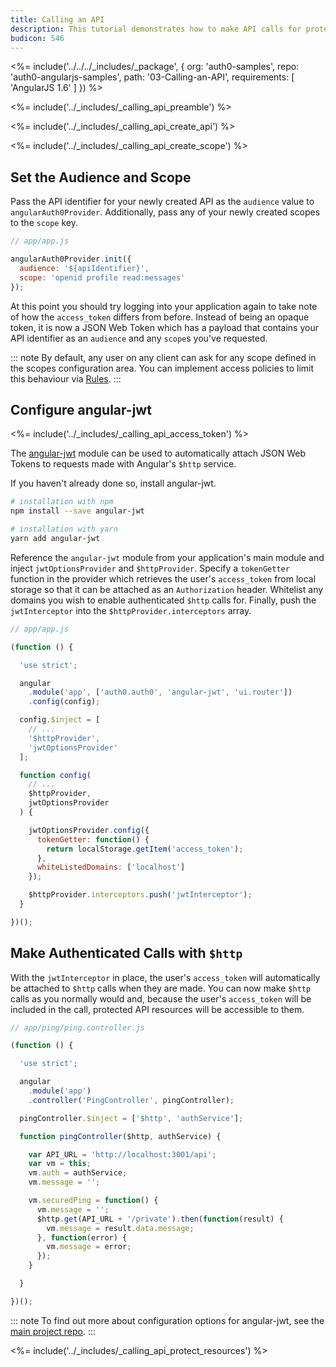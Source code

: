 ```yaml
---
title: Calling an API
description: This tutorial demonstrates how to make API calls for protected resources on your server
budicon: 546
---
```


<%= include('../../../_includes/_package', {
  org: 'auth0-samples',
  repo: 'auth0-angularjs-samples',
  path: '03-Calling-an-API',
  requirements: [
    'AngularJS 1.6'
  ]
}) %>

<%= include('../_includes/_calling_api_preamble') %>

<%= include('../_includes/_calling_api_create_api') %>

<%= include('../_includes/_calling_api_create_scope') %>

## Set the Audience and Scope

Pass the API identifier for your newly created API as the `audience` value to `angularAuth0Provider`. Additionally, pass any of your newly created scopes to the `scope` key.

```js
// app/app.js

angularAuth0Provider.init({
  audience: '${apiIdentifier}',
  scope: 'openid profile read:messages'
});
```

At this point you should try logging into your application again to take note of how the `access_token` differs from before. Instead of being an opaque token, it is now a JSON Web Token which has a payload that contains your API identifier as an `audience` and any `scope`s you've requested.

::: note
By default, any user on any client can ask for any scope defined in the scopes configuration area. You can implement access policies to limit this behaviour via [Rules](/rules).
:::

## Configure angular-jwt

<%= include('../_includes/_calling_api_access_token') %>

The [angular-jwt](https://github.com/auth0/angular-jwt) module can be used to automatically attach JSON Web Tokens to requests made with Angular's `$http` service.

If you haven't already done so, install angular-jwt.

```bash
# installation with npm
npm install --save angular-jwt

# installation with yarn
yarn add angular-jwt
```

Reference the `angular-jwt` module from your application's main module and inject `jwtOptionsProvider` and `$httpProvider`. Specify a `tokenGetter` function in the provider which retrieves the user's `access_token` from local storage so that it can be attached as an `Authorization` header. Whitelist any domains you wish to enable authenticated `$http` calls for. Finally, push the `jwtInterceptor` into the `$httpProvider.interceptors` array.

```js
// app/app.js

(function () {

  'use strict';

  angular
    .module('app', ['auth0.auth0', 'angular-jwt', 'ui.router'])
    .config(config);

  config.$inject = [
    // ...
    '$httpProvider',
    'jwtOptionsProvider'
  ];

  function config(
    // ...
    $httpProvider,
    jwtOptionsProvider
  ) {

    jwtOptionsProvider.config({
      tokenGetter: function() {
        return localStorage.getItem('access_token');
      },
      whiteListedDomains: ['localhost']
    });

    $httpProvider.interceptors.push('jwtInterceptor');
  }

})();
```

## Make Authenticated Calls with `$http`

With the `jwtInterceptor` in place, the user's `access_token` will automatically be attached to `$http` calls when they are made. You can now make `$http` calls as you normally would and, because the user's `access_token` will be included in the call, protected API resources will be accessible to them.

```js
// app/ping/ping.controller.js

(function () {

  'use strict';

  angular
    .module('app')
    .controller('PingController', pingController);

  pingController.$inject = ['$http', 'authService'];

  function pingController($http, authService) {

    var API_URL = 'http://localhost:3001/api';
    var vm = this;
    vm.auth = authService;
    vm.message = '';

    vm.securedPing = function() {
      vm.message = '';
      $http.get(API_URL + '/private').then(function(result) {
        vm.message = result.data.message;
      }, function(error) {
        vm.message = error;
      });
    }

  }

})();
```
::: note
To find out more about configuration options for angular-jwt, see the [main project repo](https://github.com/auth0/angular-jwt).
:::

<%= include('../_includes/_calling_api_protect_resources') %>
